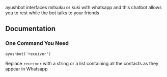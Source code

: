 ayushbot interfaces mitsuku or kuki with whatsapp and this chatbot allows you to rest while the bot talks to your friends

## Documentation

### One Command You Need

```
ayushbot('receiver')
```
Replace `receiver` with a string or a list containing all the contacts as they appear in Whatsapp
